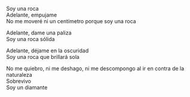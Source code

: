 Soy una roca\
Adelante, empujame\
No me moveré ni un centímetro porque soy una roca

Adelante, dame una paliza\
Soy una roca sólida

Adelante, déjame en la oscuridad\
Soy una roca que brillará sola

No me quiebro, ni me deshago, ni me descompongo al ir en contra de la naturaleza\
Sobrevivo\
Soy un diamante
